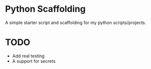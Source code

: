 # Python Scaffolding
A simple starter script and scaffolding for my python scripts/projects.
 
# TODO
* Add real testing
* A support for secrets